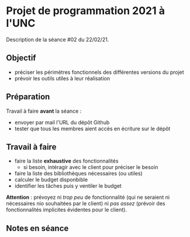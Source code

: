 Projet de programmation 2021 à l'UNC
====================================

Description de la séance #02 du 22/02/21.

Objectif
--------

* préciser les périmètres fonctionnels des différentes versions du projet
* prévoir les outils utiles à leur réalisation

Préparation
-----------

Travail à faire **avant** la séance :

* envoyer par mail l'URL du dépôt Github
* tester que tous les membres aient accès en écriture sur le dépôt

Travail à faire
---------------

* faire la liste **exhaustive** des fonctionnalités
  - si besoin, intéragir avec le client pour préciser le besoin
* faire la liste des bibliothèques nécessaires (ou utiles)
* calculer le budget disponbible
* identifier les tâches puis y ventiler le budget

**Attention** : prévoyez ni _trop peu_ de fonctionnalité (qui ne seraient ni nécessaires nio souhaitées par le client) ni _pas assez_ (prévoir des fonctionnalités implicites évidentes pour le client).

Notes en séance
---------------
